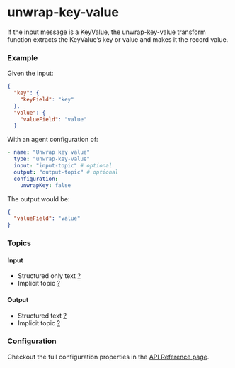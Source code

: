 # unwrap-key-value

If the input message is a KeyValue, the unwrap-key-value transform function extracts the KeyValue’s key or value and makes it the record value.

### Example

Given the input:

```json
{
  "key": {
    "keyField": "key"
  },
  "value": {
    "valueField": "value"
  }

```

With an agent configuration of:

```yaml
- name: "Unwrap key value"
  type: "unwrap-key-value"
  input: "input-topic" # optional
  output: "output-topic" # optional
  configuration:
    unwrapKey: false
```

The output would be:

```json
{
  "valueField": "value"
}
```

### Topics

#### Input

* Structured only text [?](../agent-messaging.md)
* Implicit topic [?](../agent-messaging.md#implicit-input-and-output-topics)

#### Output

* Structured text [?](../agent-messaging.md)
* Implicit topic [?](../agent-messaging.md#implicit-input-and-output-topics)

### Configuration

Checkout the full configuration properties in the [API Reference page](../../building-applications/api-reference/agents.md#unwrap-key-value).